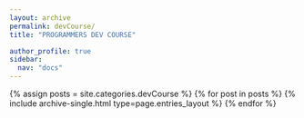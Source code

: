 ```yaml
---
layout: archive
permalink: devCourse/
title: "PROGRAMMERS DEV COURSE"

author_profile: true
sidebar:
  nav: "docs"
---
```


{% assign posts = site.categories.devCourse %}
{% for post in posts %}
{% include archive-single.html type=page.entries_layout %}
{% endfor %}
